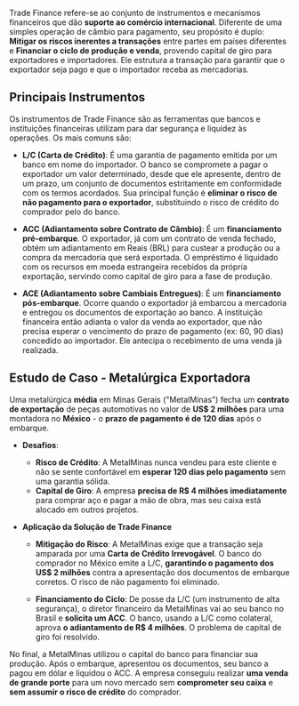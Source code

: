 Trade Finance refere-se ao conjunto de instrumentos e mecanismos financeiros que dão **suporte ao comércio internacional**. Diferente de uma simples operação de câmbio para pagamento, seu propósito é duplo: **Mitigar os riscos inerentes a transações** entre partes em países diferentes e **Financiar o ciclo de produção e venda**, provendo capital de giro para exportadores e importadores. Ele estrutura a transação para garantir que o exportador seja pago e que o importador receba as mercadorias.

## Principais Instrumentos

Os instrumentos de Trade Finance são as ferramentas que bancos e instituições financeiras utilizam para dar segurança e liquidez às operações. Os mais comuns são:

* **L/C (Carta de Crédito)**: É uma garantia de pagamento emitida por um banco em nome do importador. O banco se compromete a pagar o exportador um valor determinado, desde que ele apresente, dentro de um prazo, um conjunto de documentos estritamente em conformidade com os termos acordados. Sua principal função é **eliminar o risco de não pagamento para o exportador**, substituindo o risco de crédito do comprador pelo do banco.

* **ACC (Adiantamento sobre Contrato de Câmbio)**: É um **financiamento pré-embarque**. O exportador, já com um contrato de venda fechado, obtém um adiantamento em Reais (BRL) para custear a produção ou a compra da mercadoria que será exportada. O empréstimo é liquidado com os recursos em moeda estrangeira recebidos da própria exportação, servindo como capital de giro para a fase de produção.

* **ACE (Adiantamento sobre Cambiais Entregues)**: É um **financiamento pós-embarque**. Ocorre quando o exportador já embarcou a mercadoria e entregou os documentos de exportação ao banco. A instituição financeira então adianta o valor da venda ao exportador, que não precisa esperar o vencimento do prazo de pagamento (ex: 60, 90 dias) concedido ao importador. Ele antecipa o recebimento de uma venda já realizada.

## Estudo de Caso - Metalúrgica Exportadora

Uma metalúrgica **média** em Minas Gerais ("MetalMinas") fecha um **contrato de exportação** de peças automotivas no valor de **US$ 2 milhões** para uma montadora no **México** - o **prazo de pagamento é de 120 dias** após o embarque.

* **Desafios**:
    * **Risco de Crédito**: A MetalMinas nunca vendeu para este cliente e não se sente confortável em **esperar 120 dias pelo pagamento** sem uma garantia sólida.
    * **Capital de Giro**: A empresa **precisa de R$ 4 milhões imediatamente** para comprar aço e pagar a mão de obra, mas seu caixa está alocado em outros projetos.

* **Aplicação da Solução de Trade Finance**
    * **Mitigação do Risco**: A MetalMinas exige que a transação seja amparada por uma **Carta de Crédito Irrevogável**. O banco do comprador no México emite a L/C, **garantindo o pagamento dos US$ 2 milhões** contra a apresentação dos documentos de embarque corretos. O risco de não pagamento foi eliminado.

    * **Financiamento do Ciclo**: De posse da L/C (um instrumento de alta segurança), o diretor financeiro da MetalMinas vai ao seu banco no Brasil e **solicita um ACC**. O banco, usando a L/C como colateral, aprova **o adiantamento de R$ 4 milhões**. O problema de capital de giro foi resolvido.

No final, a MetalMinas utilizou o capital do banco para financiar sua produção. Após o embarque, apresentou os documentos, seu banco a pagou em dólar e liquidou o ACC. A empresa conseguiu realizar **uma venda de grande porte** para um novo mercado sem **comprometer seu caixa** e **sem assumir o risco de crédito** do comprador.